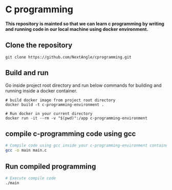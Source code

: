 # C programming
**This repository is mainted so that we can learn c programming by writing and running code in our local machine using docker environment.**

## Clone the repository
```
git clone https://github.com/NextAngle/cprogramming.git
```

## Build and run
Go inside project root directory and run below commands for building and running inside a docker container.
```docker
# build docker image from project root directory
docker build -t c-programming-environment .
```

```docker
# Run docker in your current directory
docker run -it --rm -v "$(pwd)":/app c-programming-environment
```

## compile c-programming code using gcc

```bash
# Compile code using gcc inside your c-programming-environment container
gcc -o main main.c
```

## Run compiled programming

```bash
# Execute compile code
./main
```